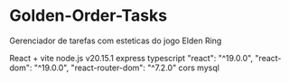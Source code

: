 # Golden-Order-Tasks
Gerenciador de tarefas com esteticas do jogo Elden Ring

React + vite
node.js v20.15.1
express
typescript
"react": "^19.0.0",
"react-dom": "^19.0.0",
"react-router-dom": "^7.2.0"
cors
mysql
